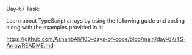 
Day-67 Task:

Learn about TypeScript arrays by using the following guide and coding along with the examples provided in it:

https://github.com/AsharibAli/100-days-of-code/blob/main/day-67/TS-Array/README.md
